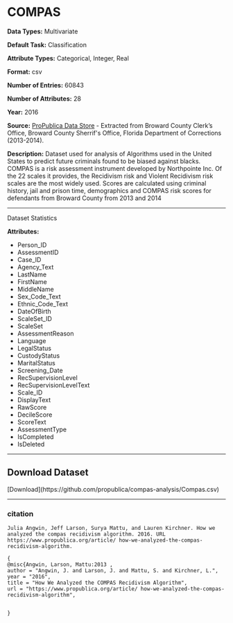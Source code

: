 # COMPAS

<b>Data Types:</b> Multivariate

<b>Default Task:</b> Classification

<b>Attribute Types:</b> Categorical, Integer, Real

<b>Format:</b> csv

<b>Number of Entries:</b> 60843

<b>Number of Attributes:</b> 28

<b>Year:</b> 2016

<b>Source:</b> [ProPublica Data Store](https://www.propublica.org/datastore/dataset/compas-recidivism-risk-score-data-and-analysis) - Extracted from Broward County Clerk’s Office, Broward County Sherrif's Office, Florida Department of Corrections (2013-2014).


<b>Description:</b> Dataset used for analysis of Algorithms used in the United States to predict future criminals found to be biased against blacks.
 COMPAS is a risk assessment instrument developed by Northpointe Inc. Of the 22 scales it provides, the Recidivism risk and Violent Recidivism risk scales are the most widely used. Scores are calculated using criminal history, jail and prison time, demographics and COMPAS risk scores for defendants from Broward County from 2013 and 2014

---

Dataset Statistics

<b>Attributes:</b>
- Person_ID
- AssessmentID
- Case_ID
- Agency_Text
- LastName
- FirstName
- MiddleName
- Sex_Code_Text
- Ethnic_Code_Text
- DateOfBirth
- ScaleSet_ID
- ScaleSet
- AssessmentReason
- Language
- LegalStatus
- CustodyStatus
- MaritalStatus
- Screening_Date
- RecSupervisionLevel
- RecSupervisionLevelText
- Scale_ID
- DisplayText
- RawScore
- DecileScore
- ScoreText
- AssessmentType
- IsCompleted
- IsDeleted

---

 <h2>Download Dataset</h2>
[Download](https://github.com/propublica/compas-analysis/Compas.csv)

 ---


 <h3> citation </h3>

```
Julia Angwin, Jeff Larson, Surya Mattu, and Lauren Kirchner. How we analyzed the compas recidivism algorithm. 2016. URL https://www.propublica.org/article/ how-we-analyzed-the-compas-recidivism-algorithm.
```
 ```
 {
 @misc{Angwin, Larson, Mattu:2013 ,
 author = "Angwin, J. and Larson, J. and Mattu, S. and Kirchner, L.",
 year = "2016",
 title = "How We Analyzed the COMPAS Recidivism Algorithm",
 url = "https://www.propublica.org/article/ how-we-analyzed-the-compas-recidivism-algorithm",
 

 }
 ```